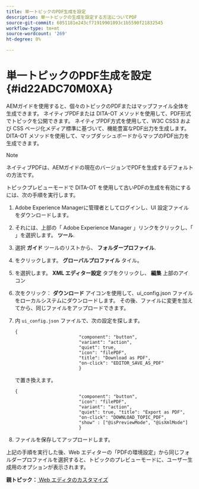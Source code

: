 ```yaml
---
title: 単一トピックのPDF生成を設定
description: 単一トピックの生成を設定する方法についてPDF
source-git-commit: 6051181e243cf71919901093c1b5590f21832545
workflow-type: tm+mt
source-wordcount: '269'
ht-degree: 0%

---
```



# 単一トピックのPDF生成を設定 {#id22ADC70M0XA}

AEMガイドを使用すると、個々のトピックのPDFまたはマップファイル全体を生成できます。 ネイティブPDFまたは DITA-OT メソッドを使用して、PDF形式でトピックを公開できます。 ネイティブPDF方式を使用して、W3C CSS3 および CSS ページ化メディア標準に基づいて、機能豊富なPDF出力を生成します。 DITA-OT メソッドを使用して、マップダッシュボードからマップのPDF出力を生成できます。

>[!NOTE]
>
> ネイティブPDFは、AEMガイドの現在のバージョンでPDFを生成するデフォルトの方法です。

トピックプレビューモードで DITA-OT を使用して古いPDFの生成を有効にするには、次の手順を実行します。

1. Adobe Experience Managerに管理者としてログインし、UI 設定ファイルをダウンロードします。

1. それには、上部の「 Adobe Experience Manager 」リンクをクリックし、「 」を選択します。 **ツール**.
1. 選択 **ガイド** ツールのリストから、 **フォルダープロファイル**.
1. をクリックします。 **グローバルプロファイル** タイル。
1. を選択します。 **XML エディター設定** タブをクリックし、 **編集** 上部のアイコン
1. 次をクリック： **ダウンロード** アイコンを使用して、ui\_config.json ファイルをローカルシステムにダウンロードします。 その後、ファイルに変更を加えてから、同じファイルをアップロードできます。
1. 内 `ui_config.json` ファイルで、次の設定を探します。

   ```
   {
                           "component": "button",
                           "variant": "action",
                           "quiet": true,
                           "icon": "filePDF",
                           "title": "Download as PDF",
                           "on-click": "EDITOR_SAVE_AS_PDF"
                           }
   ```

   で置き換えます。

   ```
   {
                           "component": "button",
                           "icon": "filePDF",
                           "variant": "action",
                           "quiet": true, "title": "Export as PDF",
                           "on-click": "DOWNLOAD_TOPIC_PDF",
                           "show" : ["@isPreviewMode", "@isXmlMode"]
                           }
   ```

1. ファイルを保存してアップロードします。

上記の手順を実行した後、Web エディターの「PDFの環境設定」から同じフォルダープロファイルを選択すると、トピックのプレビューモードに、ユーザー生成用のオプションが表示されます。

**親トピック：**[ Web エディタのカスタマイズ](conf-web-editor.md)

